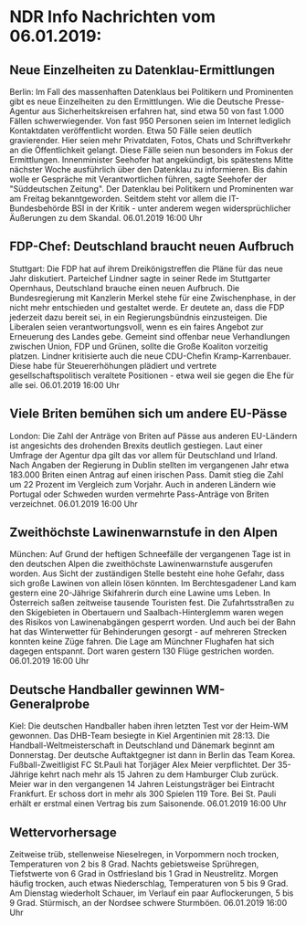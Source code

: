 # NDR Info Nachrichten vom 06.01.2019:


## Neue Einzelheiten zu Datenklau-Ermittlungen
Berlin: Im Fall des massenhaften Datenklaus bei Politikern und Prominenten gibt es neue Einzelheiten zu den Ermittlungen. Wie die Deutsche Presse-Agentur aus Sicherheitskreisen erfahren hat, sind etwa 50 von fast 1.000 Fällen schwerwiegender. Von fast 950 Personen seien im Internet lediglich Kontaktdaten veröffentlicht worden. Etwa 50 Fälle seien deutlich gravierender. Hier seien mehr Privatdaten, Fotos, Chats und Schriftverkehr an die Öffentlichkeit gelangt. Diese Fälle seien nun besonders im Fokus der Ermittlungen. Innenminister Seehofer hat angekündigt, bis spätestens Mitte nächster Woche ausführlich über den Datenklau zu informieren. Bis dahin wolle er Gespräche mit Verantwortlichen führen, sagte Seehofer der "Süddeutschen Zeitung". Der Datenklau bei Politikern und Prominenten war am Freitag bekanntgeworden. Seitdem steht vor allem die IT-Bundesbehörde BSI in der Kritik - unter anderem wegen widersprüchlicher Äußerungen zu dem Skandal. 06.01.2019 16:00 Uhr 

## FDP-Chef: Deutschland braucht neuen Aufbruch
Stuttgart:	Die FDP hat auf ihrem Dreikönigstreffen die Pläne für das neue Jahr diskutiert. Parteichef Lindner sagte in seiner Rede im Stuttgarter Opernhaus, Deutschland brauche einen neuen Aufbruch. Die Bundesregierung mit Kanzlerin Merkel stehe für eine Zwischenphase, in der nicht mehr entschieden und gestaltet werde. Er deutete an, dass die FDP jederzeit dazu bereit sei, in ein Regierungsbündnis einzusteigen. Die Liberalen seien verantwortungsvoll, wenn es ein faires Angebot zur Erneuerung des Landes gebe. Gemeint sind offenbar neue Verhandlungen zwischen Union, FDP und Grünen, sollte die Große Koaliton vorzeitig platzen. Lindner kritisierte auch die neue CDU-Chefin Kramp-Karrenbauer. Diese habe für Steuererhöhungen plädiert und vertrete gesellschaftspolitisch veraltete Positionen - etwa weil sie gegen die Ehe für alle sei. 06.01.2019 16:00 Uhr 

## Viele Briten bemühen sich um andere EU-Pässe
London:	Die Zahl der Anträge von Briten auf Pässe aus anderen EU-Ländern ist angesichts des drohenden Brexits deutlich gestiegen. Laut einer Umfrage der Agentur dpa gilt das vor allem für Deutschland und Irland. Nach Angaben der Regierung in Dublin stellten im vergangenen Jahr etwa 183.000 Briten einen Antrag auf einen irischen Pass. Damit stieg die Zahl um 22 Prozent im Vergleich zum Vorjahr. Auch in anderen Ländern wie Portugal oder Schweden wurden vermehrte Pass-Anträge von Briten verzeichnet. 06.01.2019 16:00 Uhr 

## Zweithöchste Lawinenwarnstufe in den Alpen
München:	Auf Grund der heftigen Schneefälle der vergangenen Tage ist in den deutschen Alpen die zweithöchste Lawinenwarnstufe ausgerufen worden. Aus Sicht der zuständigen Stelle besteht eine hohe Gefahr, dass sich große Lawinen von allein lösen könnten. Im Berchtesgadener Land kam gestern eine 20-Jährige Skifahrerin durch eine Lawine ums Leben. In Österreich saßen zeitweise tausende Touristen fest. Die Zufahrtsstraßen zu den Skigebieten in Obertauern und Saalbach-Hinterglemm waren wegen des Risikos von Lawinenabgängen gesperrt worden. Und auch bei der Bahn hat das Winterwetter für Behinderungen gesorgt - auf mehreren Strecken konnten keine Züge fahren. Die Lage am Münchner Flughafen hat sich dagegen entspannt. Dort waren gestern 130 Flüge gestrichen worden. 06.01.2019 16:00 Uhr 

## Deutsche Handballer gewinnen WM-Generalprobe
Kiel: Die deutschen Handballer haben ihren letzten Test vor der Heim-WM gewonnen. Das DHB-Team besiegte in Kiel Argentinien mit 28:13. Die Handball-Weltmeisterschaft in Deutschland und Dänemark beginnt am Donnerstag. Der deutsche Auftaktgegner ist dann in Berlin das Team Korea. Fußball-Zweitligist FC St.Pauli hat Torjäger Alex Meier verpflichtet. Der 35-Jährige kehrt nach mehr als 15 Jahren zu dem Hamburger Club zurück. Meier war in den vergangenen 14 Jahren Leistungsträger bei Eintracht Frankfurt. Er schoss dort in mehr als 300 Spielen 119 Tore. Bei St. Pauli erhält er erstmal einen Vertrag bis zum Saisonende. 06.01.2019 16:00 Uhr 

## Wettervorhersage
Zeitweise trüb, stellenweise Nieselregen, in Vorpommern noch trocken, Temperaturen von 2 bis 8 Grad. Nachts gebietsweise Sprühregen, Tiefstwerte von 6 Grad in Ostfriesland bis 1 Grad in Neustrelitz. Morgen häufig trocken, auch etwas Niederschlag, Temperaturen von 5 bis 9 Grad. Am Dienstag wiederholt Schauer, im Verlauf ein paar Auflockerungen, 5 bis 9 Grad. Stürmisch, an der Nordsee schwere Sturmböen. 06.01.2019 16:00 Uhr 
